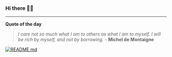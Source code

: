 ### Hi there 👋🏻


---

**Quote of the day**

> *I care not so much what I am to others as what I am to myself. I will be rich by myself, and not by borrowing.* - **Michel de Montaigne** 

[![README.md](https://github.com/marcolovazzano/marcolovazzano/actions/workflows/readme.yml/badge.svg?branch=main)](https://github.com/marcolovazzano/marcolovazzano/actions/workflows/readme.yml)
